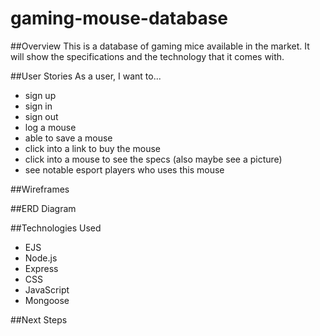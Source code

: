 # gaming-mouse-database
##Overview
This is a database of gaming mice available in the market. It will show the specifications and the technology that it comes with.

##User Stories
As a user, I want to...
- sign up
- sign in
- sign out
- log a mouse
- able to save a mouse
- click into a link to buy the mouse
- click into a mouse to see the specs (also maybe see a picture)
- see notable esport players who uses this mouse

##Wireframes

##ERD Diagram

##Technologies Used
- EJS
- Node.js
- Express
- CSS
- JavaScript
- Mongoose

##Next Steps
